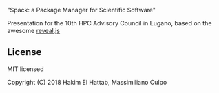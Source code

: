 "Spack: a Package Manager for Scientific Software"
 
Presentation for the 10th HPC Advisory Council in Lugano, based on the awesome [reveal.js](https://github.com/hakimel/reveal.js)

## License

MIT licensed

Copyright (C) 2018 Hakim El Hattab, Massimiliano Culpo
